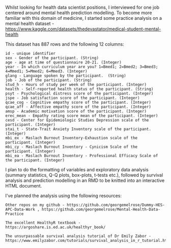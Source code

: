 Whilst looking for health data scientist positions, I interviewed for one job centered around mental health prediction modelling. To become more familiar with this domain of medicine, I started some practice analysis on a mental health dataset -
https://www.kaggle.com/datasets/thedevastator/medical-student-mental-health

This dataset has 887 rows and the following 12 columns:

    id - unique identifier
    sex - Gender of the participant. (String)
    age - age at time of questionnaire 20-21. (Integer)
    year - In which curriculum year are you? 1=Bmed1; 2=Bmed2; 3=Bmed3; 4=Mmed1; 5=Mmed2; 6=Mmed3. (Integer)
    glang - Language spoken by the participant.  (String)
    job - Job of the participant. (String)
    stud_h - Hours of study per week of the participant. (Integer)
    health - Self-reported health status of the participant. (String)
    psyt - Psychological distress score of the participant. (Integer)
    jspe - Job satisfaction score of the participant. (Integer)
    qcae_cog - Cognitive empathy score of the participant. (Integer)    
    qcae_aff - Affective empathy score of the participant. (Integer)
    amsp - Academic motivation score of the participant. (Integer)
    erec_mean - Empathy rating score mean of the participant. (Integer)
    cesd - Center for Epidemiologic Studies Depression scale of the participant. (Integer)
    stai_t - State-Trait Anxiety Inventory scale of the participant. (Integer)
    mbi_ex - Maslach Burnout Inventory-Exhaustion scale of the participant. (Integer)
    mbi_cy - Maslach Burnout Inventory - Cynicism Scale of the participant. (Integer)
    mbi_ea - Maslach Burnout Inventory - Professional Efficacy Scale of the participant. (Integer)

I plan to do the formatting of variables and exploratory data analysis (summary statistics, Q-Q plots, box-plots, t-tests etc.), followed by survival analysis and prediction modelling in an RMD to be knitted into an interactive HTML document.

I've planned the analysis using the following resources:

    Other repos on my github - https://github.com/georgemelrose/Dummy-HES-APC-Data-Work , https://github.com/georgemelrose/Mental-Health-Data-Practice

    The excellent HealthyR textbook - https://argoshare.is.ed.ac.uk/healthyr_book/

    The unsurpassable survival analysis tutorial of Dr Emily Zabor - https://www.emilyzabor.com/tutorials/survival_analysis_in_r_tutorial.html
